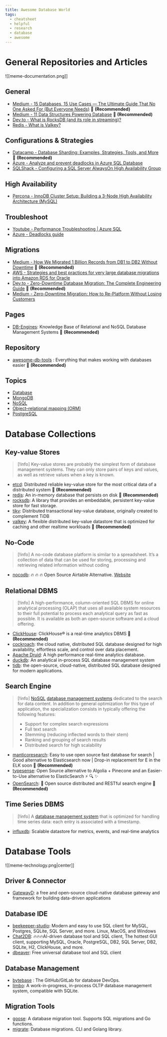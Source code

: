 ```yaml
---
title: Awesome Database World
tags:
  - cheatsheet
  - helpful
  - research
  - database
  - awesome
---
```


# General Repositories and Articles

![[meme-documentation.png]]
## General

- [Medium - 15 Databases, 15 Use Cases — The Ultimate Guide That No One Asked For (But Everyone Needs)](https://medium.com/gitconnected/15-databases-15-use-cases-the-ultimate-guide-that-no-one-asked-for-but-everyone-needs-47ca4009be78) 🌟 **(Recommended)**
- [Medium - 11 Data Structures Powering Database](https://medium.com/gitconnected/11-data-structures-powering-database-51fc4691fcf7) 🌟 **(Recommended)**
- [Dev.to - What is RocksDB (and its role in streaming)?](https://dev.to/mrkandreev/what-is-rocksdb-and-its-role-in-streaming-3bla)
- [Redis - What is Valkey?](https://redis.io/blog/what-is-valkey/)
## Configurations & Strategies

- [Datacamp - Database Sharding: Examples, Strategies, Tools, and More](https://www.datacamp.com/blog/database-sharding) 🌟 **(Recommended)**
- [Azure - Analyze and prevent deadlocks in Azure SQL Database](https://learn.microsoft.com/en-us/azure/azure-sql/database/analyze-prevent-deadlocks?view=azuresql&tabs=ring-buffer)
- [SQLShack - Configuring a SQL Server AlwaysOn High Availability Group](https://www.sqlshack.com/configuring-a-sql-server-alwayson-high-availability-group/)

## High Availability

- [Percona - InnoDB Cluster Setup: Building a 3-Node High Availability Architecture (MySQL)](https://www.percona.com/blog/innodb-cluster-setup-building-a-3-node-high-availability-architecture/)

## Troubleshoot

- [Youtube - Performance Troubleshooting | Azure SQL](https://www.youtube.com/playlist?list=PLlrxD0HtieHgDkZ84FfCSDLBcJmUn8ktU)
- [Azure - Deadlocks guide](https://learn.microsoft.com/en-us/sql/relational-databases/sql-server-deadlocks-guide?view=sql-server-ver16)
## Migrations

- [Medium - How We Migrated 1 Billion Records from DB1 to DB2 Without Downtime](https://medium.com/@himanshusingour7/how-we-migrated-db-1-to-db-2-1-billion-records-without-downtime-c034ce85d889) 🌟 **(Recommended)**
- [AWS - Strategies and best practices for very large database migrations into Amazon RDS for Oracle](https://aws.amazon.com/blogs/database/strategies-and-best-practices-for-very-large-database-migrations-into-amazon-rds-for-oracle/)
- [Dev.to - Zero-Downtime Database Migration: The Complete Engineering Guide](https://dev.to/ari-ghosh/zero-downtime-database-migration-the-definitive-guide-5672) 🌟 **(Recommended)**
- [Medium - Zero-Downtime Migration: How to Re-Platform Without Losing Customers](https://altersquare.medium.com/zero-downtime-migration-how-to-re-platform-without-losing-customers-21534f0f8fd5)
## Pages

- [DB-Engines](https://db-engines.com/en/): Knowledge Base of Relational and NoSQL Database Management Systems 🌟 **(Recommended)**
## Repository

- [awesome-db-tools](https://github.com/mgramin/awesome-db-tools) : Everything that makes working with databases easier 🌟 **(Recommended)**
## Topics

- [Database](https://github.com/topics/database)
- [MongoDB](https://github.com/topics/mongodb)
- [NoSQL](https://github.com/topics/nosql)
- [Object–relational mapping (ORM)](https://github.com/topics/orm)
- [PostgreSQL](https://github.com/topics/postgresql)
# Database Collections

## Key-value Stores

>[!info]
>Key-value stores are probably the simplest form of database management systems. They can only store pairs of keys and values, as well as retrieve values when a key is known.

- [etcd](https://github.com/etcd-io/etcd): Distributed reliable key-value store for the most critical data of a distributed system 🌟 **(Recommended)**
- [redis](https://github.com/redis/redis): An in-memory database that persists on disk 🌟 **(Recommended)**
- [rocksdb](https://github.com/facebook/rocksdb): A library that provides an embeddable, persistent key-value store for fast storage.
- [tikv](https://github.com/tikv/tikv): Distributed transactional key-value database, originally created to complement TiDB
- [valkey](https://github.com/valkey-io/valkey): A flexible distributed key-value datastore that is optimized for caching and other realtime workloads 🌟 **(Recommended)**
## No-Code

>[!info]
>A no-code database platform is similar to a spreadsheet. It’s a collection of data that can be used for storing, processing and retrieving related information without coding

- [nocodb](https://github.com/nocodb/nocodb): 🔥 🔥 🔥 Open Source Airtable Alternative. [Website](https://nocodb.com/)
## Relational DBMS

>[!info]
>A high-performance, column-oriented SQL DBMS for online analytical processing (OLAP) that uses all available system resources to their full potential to process each analytical query as fast as possible. It is available as both an open-source software and a cloud offering.

- [ClickHouse](https://github.com/ClickHouse/ClickHouse): ClickHouse® is a real-time analytics DBMS 🌟 **(Recommended)**
- [cockroach](https://github.com/cockroachdb/cockroach): the cloud native, distributed SQL database designed for high availability, effortless scale, and control over data placement.
- [Apache Druid](https://github.com/apache/druid): A high performance real-time analytics database.
- [duckdb](https://github.com/duckdb/duckdb): An analytical in-process SQL database management system
- [tidb](https://github.com/pingcap/tidb): the open-source, cloud-native, distributed SQL database designed for modern applications.
## Search Engine

>[!info]
>[NoSQL](https://db-engines.com/en/article/NoSQL) [database management systems](https://db-engines.com/en/article/Database+Management+System) dedicated to the search for data content. In addition to general optimization for this type of application, the specialization consists in typically offering the following features:
>- Support for complex search expressions
>- Full text search
>- Stemming (reducing inflected words to their stem)
>- Ranking and grouping of search results
>- Distributed search for high scalability

- [manticoresearch](https://github.com/manticoresoftware/manticoresearch): Easy to use open source fast database for search | Good alternative to Elasticsearch now | Drop-in replacement for E in the ELK soon 🌟 **(Recommended)**
- [typesense](https://github.com/typesense/typesense): Open Source alternative to Algolia + Pinecone and an Easier-to-Use alternative to ElasticSearch ⚡ 🔍 ✨
- [OpenSearch](https://github.com/opensearch-project/OpenSearch): 🔎 Open source distributed and RESTful search engine 🌟 **(Recommended)**
## Time Series DBMS

>[!info]
>A [database management system](https://db-engines.com/en/article/Database+Management+System) that is optimized for handling time series data: each entry is associated with a timestamp.

- [influxdb](https://github.com/influxdata/influxdb): Scalable datastore for metrics, events, and real-time analytics
# Database Tools

![[meme-technology.png|center]]
## Driver & Connector

- [GatewayD](https://docs.gatewayd.io/getting-started/welcome): a free and open-source cloud-native database gateway and framework for building data-driven applications
## Database IDE

- [beekeeper-studio](https://github.com/beekeeper-studio/beekeeper-studio): Modern and easy to use SQL client for MySQL, Postgres, SQLite, SQL Server, and more. Linux, MacOS, and Windows
- [Chat2DB](https://github.com/CodePhiliaX/Chat2DB): 🔥🔥🔥AI-driven database tool and SQL client, The hottest GUI client, supporting MySQL, Oracle, PostgreSQL, DB2, SQL Server, DB2, SQLite, H2, ClickHouse, and more.
- [dbeaver](https://github.com/dbeaver/dbeaver): Free universal database tool and SQL client
## Database Management

- [bytebase](https://github.com/bytebase/bytebase) : The GitHub/GitLab for database DevOps.
- [limbo](https://github.com/tursodatabase/limbo): A work-in-progress, in-process OLTP database management system, compatible with SQLite.
## Migration Tools

- [goose](https://github.com/pressly/goose): A database migration tool. Supports SQL migrations and Go functions.
- [migrate](https://github.com/golang-migrate/migrate): Database migrations. CLI and Golang library.

